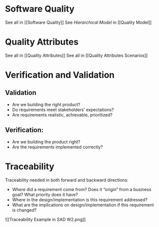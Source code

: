 # Software Quality
See all in [[Software Quality]]
See *Hierarchical Model* in [[Quality Model]]

# Quality Attributes
See all in [[Quality Attributes]]
See all in [[Quality Attributes Scenarios]]

# Verification and Validation
## Validation  
- Are we building the right product?  
- Do requirements meet stakeholders’ expectations?  
- Are requirements realistic, achievable, prioritized?
## Verification:  
- Are we building the product right?  
- Are the requirements implemented correctly?
# Traceability
Traceability needed in both forward and backward directions:  
- Where did a requirement come from? Does it “origin” from a business goal? What priority does it have?
- Where in the design/implementation is this requirement addressed?
- What are the implications on design/implementation if this requirement is changed?

![[Traceability Example in SAD W2.png]]
